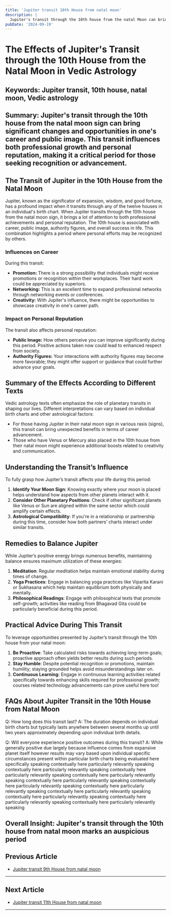 ```yaml
---
title: 'Jupiter transit 10th House from natal moon'
description: |
  Jupiter's transit through the 10th house from the natal Moon can bring challenges such as loss of position, health issues, and financial difficulties. The individual may face a difficult period marked by failures in undertakings, strained relationships, and general dissatisfaction.
pubDate: '2024-09-19'
---
```


# The Effects of Jupiter's Transit through the 10th House from the Natal Moon in Vedic Astrology

## Keywords: Jupiter transit, 10th house, natal moon, Vedic astrology

## Summary: Jupiter's transit through the 10th house from the natal moon sign can bring significant changes and opportunities in one's career and public image. This transit influences both professional growth and personal reputation, making it a critical period for those seeking recognition or advancement.

## The Transit of Jupiter in the 10th House from the Natal Moon

Jupiter, known as the significator of expansion, wisdom, and good fortune, has a profound impact when it transits through any of the twelve houses in an individual's birth chart. When Jupiter transits through the 10th house from the natal moon sign, it brings a lot of attention to both professional achievements and personal reputation. The 10th house is associated with career, public image, authority figures, and overall success in life. This combination highlights a period where personal efforts may be recognized by others.

### Influences on Career

During this transit:
- **Promotion:** There is a strong possibility that individuals might receive promotions or recognition within their workplaces. Their hard work could be appreciated by superiors.
- **Networking:** This is an excellent time to expand professional networks through networking events or conferences.
- **Creativity:** With Jupiter's influence, there might be opportunities to showcase creativity in one's career path.

### Impact on Personal Reputation

The transit also affects personal reputation:
- **Public Image:** How others perceive you can improve significantly during this period. Positive actions taken now could lead to enhanced respect from society.
- **Authority Figures:** Your interactions with authority figures may become more favorable; they might offer support or guidance that could further advance your goals.

## Summary of the Effects According to Different Texts

Vedic astrology texts often emphasize the role of planetary transits in shaping our lives. Different interpretations can vary based on individual birth charts and other astrological factors:

* For those having Jupiter in their natal moon sign in various rasis (signs), this transit can bring unexpected benefits in terms of career advancement.
* Those who have Venus or Mercury also placed in the 10th house from their natal moon might experience additional boosts related to creativity and communication.

## Understanding the Transit’s Influence

To fully grasp how Jupiter’s transit affects your life during this period:
1. **Identify Your Moon Sign**: Knowing exactly where your moon is placed helps understand how aspects from other planets interact with it.
2. **Consider Other Planetary Positions**: Check if other significant planets like Venus or Sun are aligned within the same sector which could amplify certain effects.
3. **Astrological Compatibility**: If you're in a relationship or partnership during this time, consider how both partners’ charts interact under similar transits.

## Remedies to Balance Jupiter

While Jupiter’s positive energy brings numerous benefits, maintaining balance ensures maximum utilization of these energies:
1. **Meditation**: Regular meditation helps maintain emotional stability during times of change.
2. **Yoga Practices**: Engage in balancing yoga practices like Viparita Karani or Sukhasana which help maintain equilibrium both physically and mentally.
3. **Philosophical Readings**: Engage with philosophical texts that promote self-growth; activities like reading from Bhagavad Gita could be particularly beneficial during this period.

## Practical Advice During This Transit

To leverage opportunities presented by Jupiter’s transit through the 10th house from your natal moon:
1. **Be Proactive**: Take calculated risks towards achieving long-term goals; proactive approach often yields better results during such periods.
2. **Stay Humble**: Despite potential recognition or promotions, maintain humility; staying grounded helps avoid misunderstandings later on.
3. **Continuous Learning**: Engage in continuous learning activities related specifically towards enhancing skills required for professional growth; courses related technology advancements can prove useful here too!

## FAQs About Jupiter Transit in the 10th House from Natal Moon

Q: How long does this transit last?
A: The duration depends on individual birth charts but typically lasts anywhere between several months up until two years approximately depending upon individual birth details.

Q: Will everyone experience positive outcomes during this transit?
A: While generally positive due largely because influence comes from expansive planet itself however results may vary based upon individual specific circumstances present within particular birth charts being evaluated here specifically speaking contextually here particularly relevantly speaking contextually here particularly relevantly speaking contextually here particularly relevantly speaking contextually here particularly relevantly speaking contextually here particularly relevantly speaking contextually here particularly relevantly speaking contextually here particularly relevantly speaking contextually here particularly relevantly speaking contextually here particularly relevantly speaking contextually here particularly relevantly speaking contextually here particularly relevantly speaking 

Overall Insight:
Jupiter's transit through the 10th house from natal moon marks an auspicious period
---

## Previous Article
- [Jupiter transit 9th House from natal moon](200509_Jupiter_transit_9th_House_from_natal_moon.md)

---

## Next Article
- [Jupiter transit 11th House from natal moon](200511_Jupiter_transit_11th_House_from_natal_moon.md)

---
